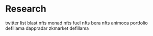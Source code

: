# Research
twitter list
blast nfts
monad nfts
fuel nfts
bera nfts
animoca portfolio
defillama 
dappradar
zkmarket
defillama
